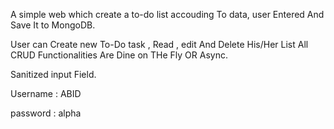 A simple web which create a to-do list accouding To data, user Entered And Save It to MongoDB.

User can  Create new To-Do task , Read , edit And Delete His/Her List All CRUD Functionalities Are Dine on THe Fly OR Async.

Sanitized input Field.

Username : ABID

password : alpha
